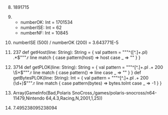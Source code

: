 8. 1891715
11.
    - numberOK: Int = 1701534
    - numberISE: Int = 62
    - numberNF: Int = 10845
12. numberISE (500) / numberOK (200) = 3.643771E-5
13. 237
    def getHost(line: String): String = {
        val pattern = """^([^.]+\.pl) .*$""".r
        line match {
            case pattern(host) => host
            case _ => ""
        }
    }
14. 3714
    def getPLOK(line: String): String = {
        val pattern = """^[^.]+\.pl .+ 200 \S+$""".r
        line match {
            case pattern() => line
            case _ => ""
        }
    }
    def getBytesPLOK(line: String): Int = {
        val pattern = """^[^.]+\.pl .+ 200 (\d+)$""".r
        line match {
            case pattern(bytes) => bytes.toInt
            case _ => -1
        }
    }

17. Array(GameInfo(Bad,Polaris SnoCross,/games/polaris-snocross/n64-11479,Nintendo 64,4.3,Racing,N,2001,1,25))
18. 7.495238095238094
